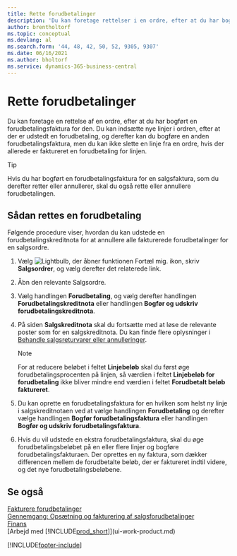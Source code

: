 ```yaml
---
title: Rette forudbetalinger
description: 'Du kan foretage rettelser i en ordre, efter at du har bogført en forudbetalingsfaktura for ordren, og føje nye linjer til ordren, efter at der er udstedt en forudbetaling.'
author: brentholtorf
ms.topic: conceptual
ms.devlang: al
ms.search.form: '44, 48, 42, 50, 52, 9305, 9307'
ms.date: 06/16/2021
ms.author: bholtorf
ms.service: dynamics-365-business-central
---
```

# Rette forudbetalinger

Du kan foretage en rettelse af en ordre, efter at du har bogført en forudbetalingsfaktura for den. Du kan indsætte nye linjer i ordren, efter at der er udstedt en forudbetaling, og derefter kan du bogføre en anden forudbetalingsfaktura, men du kan ikke slette en linje fra en ordre, hvis der allerede er faktureret en forudbetaling for linjen.  

> [!TIP]
> Hvis du har bogført en forudbetalingsfaktura for en salgsfaktura, som du derefter retter eller annullerer, skal du også rette eller annullere forudbetalingen.

## Sådan rettes en forudbetaling

Følgende procedure viser, hvordan du kan udstede en forudbetalingskreditnota for at annullere alle fakturerede forudbetalinger for en salgsordre.  

1. Vælg ![Lightbulb, der åbner funktionen Fortæl mig.](media/ui-search/search_small.png "Fortæl mig, hvad du vil foretage dig") ikon, skriv **Salgsordrer**, og vælg derefter det relaterede link.  
2. Åbn den relevante Salgsordre.
3. Vælg handlingen **Forudbetaling**, og vælg derefter handlingen **Forudbetalingskreditnota** eller handlingen **Bogfør og udskriv forudbetalingskreditnota**.  
4. På siden **Salgskreditnota** skal du fortsætte med at løse de relevante poster som for en salgskreditnota. Du kan finde flere oplysninger i [Behandle salgsreturvarer eller annulleringer](sales-how-process-sales-returns-cancellations.md).  

    > [!NOTE]  
    > For at reducere beløbet i feltet **Linjebeløb** skal du først øge forudbetalingsprocenten på linjen, så værdien i feltet **Linjebeløb for forudbetaling** ikke bliver mindre end værdien i feltet **Forudbetalt beløb faktureret**.

5. Du kan oprette en forudbetalingsfaktura for en hvilken som helst ny linje i salgskreditnotaen ved at vælge handlingen **Forudbetaling** og derefter vælge handlingen **Bogfør forudbetalingsfaktura** eller handlingen **Bogfør og udskriv forudbetalingsfaktura**.  
6. Hvis du vil udstede en ekstra forudbetalingsfaktura, skal du øge forudbetalingsbeløbet på en eller flere linjer og bogføre forudbetalingsfakturaen. Der oprettes en ny faktura, som dækker differencen mellem de forudbetalte beløb, der er faktureret indtil videre, og det nye forudbetalingsbeløbene.  

## Se også

[Fakturere forudbetalinger](finance-invoice-prepayments.md)  
[Gennemgang: Opsætning og fakturering af salgsforudbetalinger](walkthrough-setting-up-and-invoicing-sales-prepayments.md)  
[Finans](finance.md)  
[Arbejd med [!INCLUDE[prod_short](includes/prod_short.md)]](ui-work-product.md)  


[!INCLUDE[footer-include](includes/footer-banner.md)]
